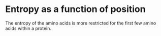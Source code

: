 # Entropy as a function of position

The entropy of the amino acids is more restricted for the first few amino acids within a protein.

